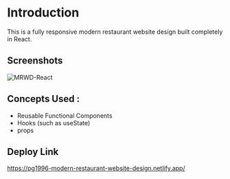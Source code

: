 
# Introduction

This is a fully responsive modern restaurant website design built completely in React.   

## Screenshots

![MRWD-React](https://user-images.githubusercontent.com/99909331/220983697-0bc0e99a-032a-4192-a0c6-4f3f6718c753.PNG)


## Concepts Used :
- Reusable Functional Components
- Hooks (such as useState)
- props 
## Deploy Link
https://pg1996-modern-restaurant-website-design.netlify.app/